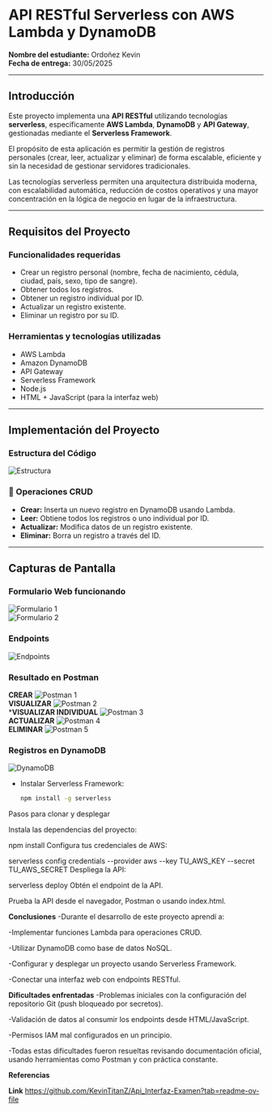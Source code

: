# API RESTful Serverless con AWS Lambda y DynamoDB

**Nombre del estudiante:** Ordoñez Kevin  
**Fecha de entrega:** 30/05/2025

---

##  Introducción

Este proyecto implementa una **API RESTful** utilizando tecnologías **serverless**, específicamente **AWS Lambda**, **DynamoDB** y **API Gateway**, gestionadas mediante el **Serverless Framework**.

El propósito de esta aplicación es permitir la gestión de registros personales (crear, leer, actualizar y eliminar) de forma escalable, eficiente y sin la necesidad de gestionar servidores tradicionales.

Las tecnologías serverless permiten una arquitectura distribuida moderna, con escalabilidad automática, reducción de costos operativos y una mayor concentración en la lógica de negocio en lugar de la infraestructura.

---

## Requisitos del Proyecto

### Funcionalidades requeridas

- Crear un registro personal (nombre, fecha de nacimiento, cédula, ciudad, país, sexo, tipo de sangre).
- Obtener todos los registros.
- Obtener un registro individual por ID.
- Actualizar un registro existente.
- Eliminar un registro por su ID.

### Herramientas y tecnologías utilizadas

- AWS Lambda  
- Amazon DynamoDB  
- API Gateway  
- Serverless Framework  
- Node.js  
- HTML + JavaScript (para la interfaz web)

---

## Implementación del Proyecto

### Estructura del Código


![Estructura](https://imgur.com/h8Wg5ZC)



### 🔄 Operaciones CRUD

- **Crear:** Inserta un nuevo registro en DynamoDB usando Lambda.
- **Leer:** Obtiene todos los registros o uno individual por ID.
- **Actualizar:** Modifica datos de un registro existente.
- **Eliminar:** Borra un registro a través del ID.

---
## Capturas de Pantalla

### Formulario Web funcionando
![Formulario 1](https://i.imgur.com/2eRf7vg.png)  
![Formulario 2](https://i.imgur.com/TsPvQzy.png)

### Endpoints
![Endpoints](https://i.imgur.com/6Y22a6r.png)

### Resultado en Postman 
**CREAR**
![Postman 1](https://i.imgur.com/XvoSVkW.png)  
**VISUALIZAR**
![Postman 2](https://i.imgur.com/EzeB7Sx.png)  
***VISUALIZAR INDIVIDUAL**
![Postman 3](https://i.imgur.com/hfTCZmX.png)  
**ACTUALIZAR**
![Postman 4](https://i.imgur.com/5ho8fyh.png)  
**ELIMINAR**
![Postman 5](https://i.imgur.com/GPwyQ50.png)

### Registros en DynamoDB
![DynamoDB](https://i.imgur.com/lzOzl1r.png)

- Instalar Serverless Framework:
  ```bash
  npm install -g serverless


Pasos para clonar y desplegar



Instala las dependencias del proyecto:

npm install
Configura tus credenciales de AWS:

serverless config credentials --provider aws --key TU_AWS_KEY --secret TU_AWS_SECRET
Despliega la API:

serverless deploy
Obtén el endpoint de la API.

Prueba la API desde el navegador, Postman o usando index.html.

**Conclusiones**
-Durante el desarrollo de este proyecto aprendí a:

-Implementar funciones Lambda para operaciones CRUD.

-Utilizar DynamoDB como base de datos NoSQL.

-Configurar y desplegar un proyecto usando Serverless Framework.

-Conectar una interfaz web con endpoints RESTful.

**Dificultades enfrentadas**
-Problemas iniciales con la configuración del repositorio Git (push bloqueado por secretos).

-Validación de datos al consumir los endpoints desde HTML/JavaScript.

-Permisos IAM mal configurados en un principio.

-Todas estas dificultades fueron resueltas revisando documentación oficial, usando herramientas como Postman y con práctica constante.


 **Referencias**


**Link**
https://github.com/KevinTitanZ/Api_Interfaz-Examen?tab=readme-ov-file